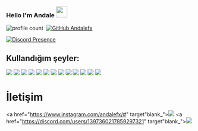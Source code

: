 
### Hello I'm Andale <img src = "https://cdn.discordapp.com/emojis/1397610243998875819.webp?size=96" high="20px" width="30px">
![profile count](https://komarev.com/ghpvc/?username=AndaleFx&color=red)&nbsp;
[![GitHub Andalefx](https://img.shields.io/github/followers/AndaleFx?label=follow&style=social)](https://github.com/AndaleFx)&nbsp;


[![Discord Presence](https://lanyard.cnrad.dev/api/1397360217859297321)](https://discord.com/users/1397360217859297321)
## Kullandığım şeyler:
<img src= '	https://img.shields.io/badge/C-00599C?style=for-the-badge&logo=c&logoColor=white'/> <img src= 'https://img.shields.io/badge/C%23-239120?style=for-the-badge&logo=csharp&logoColor=white'/> <img src='https://img.shields.io/badge/C%2B%2B-00599C?style=for-the-badge&logo=c%2B%2B&logoColor=white'/>
<img src='https://img.shields.io/badge/JavaScript-323330?style=for-the-badge&logo=javascript&logoColor=F7DF1E'/> <img src= 'https://img.shields.io/badge/TypeScript-007ACC?style=for-the-badge&logo=typescript&logoColor=white'/> <img src='https://img.shields.io/badge/HTML5-E34F26?style=for-the-badge&logo=html5&logoColor=white'/> <img src='https://img.shields.io/badge/CSS3-1572B6?style=for-the-badge&logo=css3&logoColor=white'/> <img src='https://img.shields.io/badge/MongoDB-white?style=for-the-badge&logo=mongodb&logoColor=4EA94B'/> <img src='https://img.shields.io/badge/SQLite-07405E?style=for-the-badge&logo=sqlite&logoColor=white'/> <img src='https://img.shields.io/badge/Node.js-339933?style=for-the-badge&logo=nodedotjs&logoColor=white'/> <img src='https://img.shields.io/badge/npm-CB3837?style=for-the-badge&logo=npm&logoColor=white'/>  <img src='https://img.shields.io/badge/Visual_Studio_Code-0078D4?style=for-the-badge&logo=visual%20studio%20code&logoColor=white'/> <img src='https://img.shields.io/badge/Windows_11-0078d4?style=for-the-badge&logo=windows-11&logoColor=white'/>
# İletişim
<a href="https://www.instagram.com/andalefx/#" target"blank_"><img src='https://img.shields.io/badge/Instagram-E4405F?style=for-the-badge&logo=instagram&logoColor=white' />
<a href="https://discord.com/users/1397360217859297321" target"blank_"><img src="https://img.shields.io/badge/discord%20-111111.svg?&style=for-the-badge&logo=discord&logoColor=white"></a>
